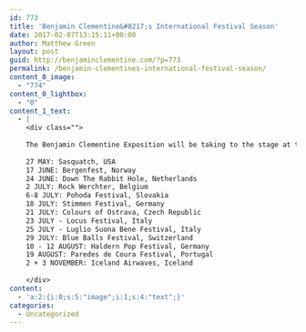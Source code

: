 ```yaml
---
id: 773
title: 'Benjamin Clementine&#8217;s International Festival Season'
date: 2017-02-07T13:15:11+00:00
author: Matthew Green
layout: post
guid: http://benjaminclementine.com/?p=773
permalink: /benjamin-clementines-international-festival-season/
content_0_image:
  - "774"
content_0_lightbox:
  - "0"
content_1_text:
  - |
    <div class="">
    
    The Benjamin Clementine Exposition will be taking to the stage at the following festivals this year. All dates and tickets on sale <a href="http://benjaminclementine.com/performance/">HERE</a>.
    
    27 MAY: Sasquatch, USA
    17 JUNE: Bergenfest, Norway
    24 JUNE: Down The Rabbit Hole, Netherlands
    2 JULY: Rock Werchter, Belgium
    6-8 JULY: Pohoda Festival, Slovakia
    18 JULY: Stimmen Festival, Germany
    21 JULY: Colours of Ostrava, Czech Republic
    23 JULY - Locus Festival, Italy
    25 JULY - Luglio Suona Bene Festival, Italy
    29 JULY: Blue Balls Festival, Switzerland
    10 - 12 AUGUST: Haldern Pop Festival, Germany
    19 AUGUST: Paredes de Coura Festival, Portugal
    2 + 3 NOVEMBER: Iceland Airwaves, Iceland
    
    </div>
content:
  - 'a:2:{i:0;s:5:"image";i:1;s:4:"text";}'
categories:
  - Uncategorized
---
```


